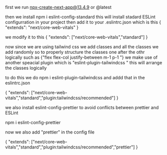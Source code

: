 first we run npx-create-next-app@13.4.9 or @latest

then we install npm i eslint-config-standard  this will install stadard ESLint configurration in your project
then add it to your .eslintrc.json 
which is this 
{
  "extends": "next/core-web-vitals"
}

we modify it to this
{
  "extends": ["next/core-web-vitals","standard"]
}


now  since we are using tailwind css we add classes and all the classes we add randomly so to properly structure the classes one after the othr logically such as {"flex flex-col justify-between m-1 p-1 "} we make use of another speacial plugin which is "eslint-plugin-tailwindcss " this will arrange the classes logically 

to do this we do npm i  eslint-plugin-tailwindcss and addd that in the eslintrc.json


{
  "extends": ["next/core-web-vitals","standard","plugin:tailwindcss/recommended"]
}

we also install eslint-config-prettier to avoid conflicts between prettier and ESLint 

npm i eslint-config-prettier

now we also add "prettier" in the config file 

{
  "extends": ["next/core-web-vitals","standard","plugin:tailwindcss/recommended","prettier"]
}

